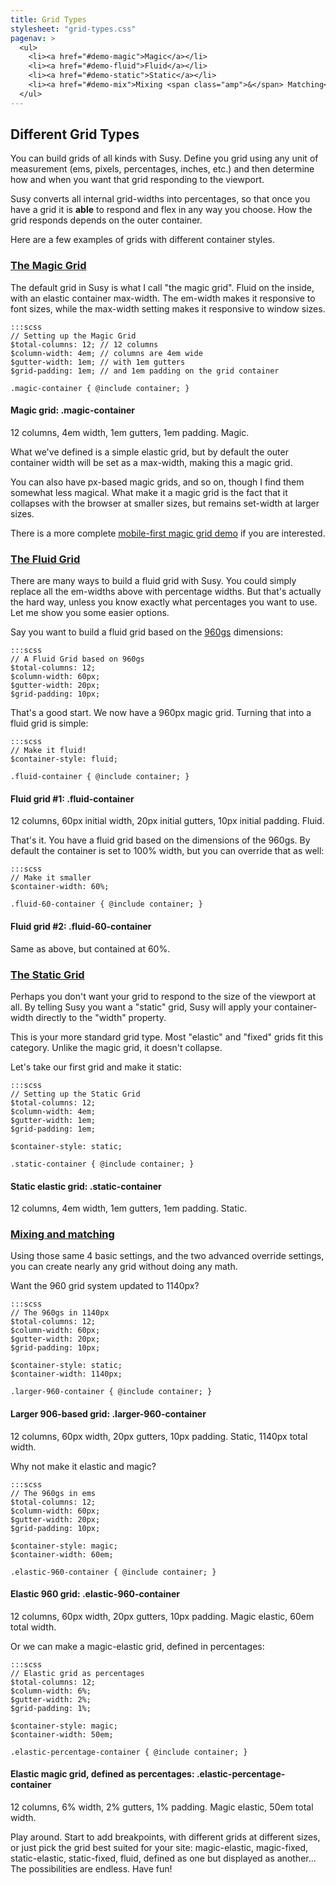 ```yaml
---
title: Grid Types
stylesheet: "grid-types.css"
pagenav: >
  <ul>
    <li><a href="#demo-magic">Magic</a></li>
    <li><a href="#demo-fluid">Fluid</a></li>
    <li><a href="#demo-static">Static</a></li>
    <li><a href="#demo-mix">Mixing <span class="amp">&</span> Matching</a></li>
  </ul>
---
```


## Different Grid Types

You can build grids of all kinds with Susy.
Define you grid using any unit of measurement
(ems, pixels, percentages, inches, etc.)
and then determine how and when
you want that grid responding to the viewport.

Susy converts all internal grid-widths into percentages,
so that once you have a grid
it is **able** to respond and flex in any way you choose.
How the grid responds depends on the outer container.

Here are a few examples
of grids with different container styles.

### <a href="#demo-magic" id="demo-magic">The Magic Grid</a>

The default grid in Susy is what I call "the magic grid".
Fluid on the inside,
with an elastic container max-width.
The em-width makes it responsive to font sizes,
while the max-width setting makes it responsive to window sizes.

    :::scss
    // Setting up the Magic Grid
    $total-columns: 12; // 12 columns
    $column-width: 4em; // columns are 4em wide
    $gutter-width: 1em; // with 1em gutters
    $grid-padding: 1em; // and 1em padding on the grid container

    .magic-container { @include container; }

<aside class="magic-container">
  <h4>Magic grid: <b>.magic-container</b></h4>
  <p>
    12 columns,
    4em width,
    1em gutters,
    1em padding.
    Magic.
  </p>
</aside>

What we've defined is a simple elastic grid,
but by default the outer container width
will be set as a max-width,
making this a magic grid.

You can also have px-based magic grids,
and so on,
though I find them somewhat less magical.
What make it a magic grid
is the fact that it collapses with the browser at smaller sizes,
but remains set-width at larger sizes.

There is a more complete
[mobile-first magic grid demo](/demos/magic/)
if you are interested.

### <a href="#demo-fluid" id="demo-fluid">The Fluid Grid</a>

There are many ways to build a fluid grid with Susy.
You could simply replace all the em-widths above
with percentage widths.
But that's actually the hard way,
unless you know exactly what percentages you want to use.
Let me show you some easier options.

Say you want to build a fluid grid
based on the [960gs](http://960.gs/) dimensions:

    :::scss
    // A Fluid Grid based on 960gs
    $total-columns: 12;
    $column-width: 60px;
    $gutter-width: 20px;
    $grid-padding: 10px;

That's a good start.
We now have a 960px magic grid.
Turning that into a fluid grid is simple:

    :::scss
    // Make it fluid!
    $container-style: fluid;

    .fluid-container { @include container; }

<aside class="fluid-container">
  <h4>Fluid grid #1: <b>.fluid-container</b></h4>
  <p>
    12 columns,
    60px initial width,
    20px initial gutters,
    10px initial padding.
    Fluid.
  </p>
</aside>

That's it.
You have a fluid grid
based on the dimensions of the 960gs.
By default the container is set to 100% width,
but you can override that as well:

    :::scss
    // Make it smaller
    $container-width: 60%;

    .fluid-60-container { @include container; }

<aside class="fluid-60-container">
  <h4>Fluid grid #2: <b>.fluid-60-container</b></h4>
  <p>Same as above, but contained at 60%.</p>
</aside>

### <a href="#demo-static" id="demo-static">The Static Grid</a>

Perhaps you don't want your grid to respond
to the size of the viewport at all.
By telling Susy you want a "static" grid,
Susy will apply your container-width
directly to the "width" property.

This is your more standard grid type.
Most "elastic" and "fixed" grids fit this category.
Unlike the magic grid, it doesn't collapse.

Let's take our first grid and make it static:

    :::scss
    // Setting up the Static Grid
    $total-columns: 12;
    $column-width: 4em;
    $gutter-width: 1em;
    $grid-padding: 1em;

    $container-style: static;

    .static-container { @include container; }

<aside class="static-container">
  <h4>Static elastic grid: <b>.static-container</b></h4>
  <p>
    12 columns,
    4em width,
    1em gutters,
    1em padding.
    Static.
  </p>
</aside>

### <a href="#demo-mix" id="demo-mix">Mixing and matching</a>

Using those same 4 basic settings,
and the two advanced override settings,
you can create nearly any grid without doing any math.

Want the 960 grid system
updated to 1140px?

    :::scss
    // The 960gs in 1140px
    $total-columns: 12;
    $column-width: 60px;
    $gutter-width: 20px;
    $grid-padding: 10px;

    $container-style: static;
    $container-width: 1140px;

    .larger-960-container { @include container; }

<aside class="larger-960-container">
  <h4>Larger 906-based grid: <b>.larger-960-container</b></h4>
  <p>
    12 columns,
    60px width,
    20px gutters,
    10px padding.
    Static,
    1140px total width.
  </p>
</aside>

Why not make it elastic and magic?

    :::scss
    // The 960gs in ems
    $total-columns: 12;
    $column-width: 60px;
    $gutter-width: 20px;
    $grid-padding: 10px;

    $container-style: magic;
    $container-width: 60em;

    .elastic-960-container { @include container; }

<aside class="elastic-960-container">
  <h4>Elastic 960 grid: <b>.elastic-960-container</b></h4>
  <p>
    12 columns,
    60px width,
    20px gutters,
    10px padding.
    Magic elastic,
    60em total width.
  </p>
</aside>

Or we can make a magic-elastic grid,
defined in percentages:

    :::scss
    // Elastic grid as percentages
    $total-columns: 12;
    $column-width: 6%;
    $gutter-width: 2%;
    $grid-padding: 1%;

    $container-style: magic;
    $container-width: 50em;

    .elastic-percentage-container { @include container; }

<aside class="elastic-percentage-container">
  <h4>Elastic magic grid, defined as percentages: <b>.elastic-percentage-container</b></h4>
  <p>
    12 columns,
    6% width,
    2% gutters,
    1% padding.
    Magic elastic,
    50em total width.
  </p>
</aside>

Play around.
Start to add breakpoints,
with different grids at different sizes,
or just pick the grid best suited for your site:
magic-elastic,
magic-fixed,
static-elastic,
static-fixed,
fluid,
defined as one but displayed as another...
The possibilities are endless.
Have fun!
